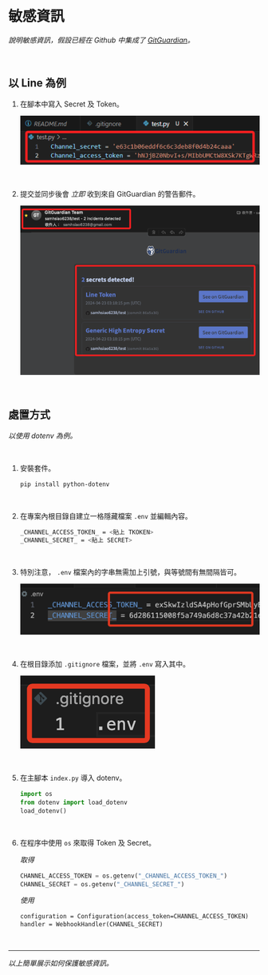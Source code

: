 # 敏感資訊

_說明敏感資訊，假設已經在 Github 中集成了 [GitGuardian](https://www.gitguardian.com/)。_

<br>

## 以 Line 為例

1. 在腳本中寫入 Secret 及 Token。

    ![](images/img_78.png)

<br>

2. 提交並同步後會 _立即_ 收到來自 GitGuardian 的警告郵件。

    ![](images/img_79.png)

<br>

## 處置方式

_以使用 dotenv 為例。_

<br>

1. 安裝套件。

    ```bash
    pip install python-dotenv
    ```

<br>

2. 在專案內根目錄自建立一格隱藏檔案 `.env` 並編輯內容。

    ```bash
    _CHANNEL_ACCESS_TOKEN_ = <貼上 TKOKEN>
    _CHANNEL_SECRET_ = <貼上 SECRET>
    ```

<br>

3. 特別注意， `.env` 檔案內的字串無需加上引號，與等號間有無間隔皆可。
    
    ![](images/img_137.png)

<br>

4. 在根目錄添加 `.gitignore` 檔案，並將 `.env` 寫入其中。

    ![](images/img_138.png)

<br>

5. 在主腳本 `index.py` 導入 dotenv。

    ```python
    import os
    from dotenv import load_dotenv
    load_dotenv()
    ```

<br>

6. 在程序中使用 `os` 來取得 Token 及 Secret。

    _取得_
    ```python
    CHANNEL_ACCESS_TOKEN = os.getenv("_CHANNEL_ACCESS_TOKEN_")
    CHANNEL_SECRET = os.getenv("_CHANNEL_SECRET_")
    ```
    _使用_
    ```
    configuration = Configuration(access_token=CHANNEL_ACCESS_TOKEN)
    handler = WebhookHandler(CHANNEL_SECRET)
    ```

<br>

___

_以上簡單展示如何保護敏感資訊。_